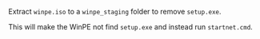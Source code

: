 Extract `winpe.iso` to a `winpe_staging` folder to remove `setup.exe`.

This will make the WinPE not find `setup.exe` and instead run `startnet.cmd`.